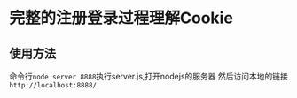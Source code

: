 # 完整的注册登录过程理解Cookie
## 使用方法
命令行`node server 8888`执行server.js,打开nodejs的服务器
然后访问本地的链接`http://localhost:8888/`
